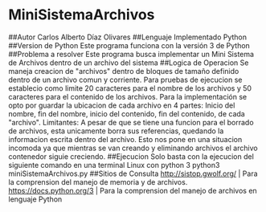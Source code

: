 # MiniSistemaArchivos
##Autor
Carlos Alberto Díaz Olivares
##Lenguaje Implementado
Python
##Version de Python
Este programa funciona con la versión 3 de Python
##Problema a resolver
Este programa busca implementar un Mini Sistema de Archivos dentro de un archivo del sistema
##Logica de Operacion
Se maneja creacion de "archivos" dentro de bloques de tamaño definido dentro de un archivo comun y corriente. Para pruebas de ejecucion se establecio como limite 20 caracteres para el nombre de los archivos y 50 caracteres para el contenido de los archivos. Para la implementación se opto por guardar la ubicacion de cada archivo en 4 partes: Inicio del nombre, fin del nombre, inicio del contenido, fin del contenido, de cada "archivo".
Limitantes:
A pesar de que se tiene una funcion para el borrado de archivos, esta unicamente borra sus referencias, quedando la informacion escrita dentro del archivo. Esto nos pone en una situacion incomoda ya que mientras se van creando y eliminando archivos el archivo contenedor siguie creciendo.
##Ejecucion
Solo basta con la ejecucion del siguiente comando en una terminal Linux con python 3
	python3 miniSistemaArchivos.py
##Sitios de Consulta
http://sistop.gwolf.org/ | Para la comprension del manejo de memoria y de archivos.
https://docs.python.org/3 | Para la comprension del manejo de archivos en lenguaje Python
